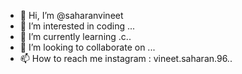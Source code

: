 - 👋 Hi, I’m @saharanvineet
- 👀 I’m interested in coding ...
- 🌱 I’m currently learning .c..
- 💞️ I’m looking to collaborate on ...
- 📫 How to reach me  instagram : vineet.saharan.96..

<!---
saharanvineet/saharanvineet is a ✨ special ✨ repository because its `README.md` (this file) appears on your GitHub profile.
You can click the Preview link to take a look at your changes.
--->
